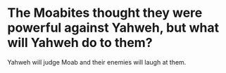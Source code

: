 # The Moabites thought they were powerful against Yahweh, but what will Yahweh do to them?

Yahweh will judge Moab and their enemies will laugh at them.
